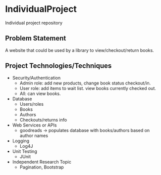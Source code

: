 # IndividualProject
Individual project repository

## Problem Statement
A website that could be used by a library to view/checkout/return books.

## Project Technologies/Techniques

* Security/Authentication
  * Admin role: add new products, change book status checkout/in.
  * User role: add items to wait list. view books currently checked out.
  * All: can view books.
* Database
  * Users/roles
  * Books
  * Authors
  * Checkouts/returns info
* Web Services or APIs
  * goodreads -> populates database with books/authors based on author names
* Logging
  * Log4J
* Unit Testing
  * JUnit
* Independent Research Topic
  * Pagination, Bootstrap
